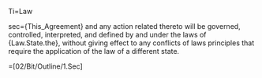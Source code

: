 Ti=Law

sec={This_Agreement} and any action related thereto will be governed, controlled, interpreted, and defined by and under the laws of {Law.State.the}, without giving effect to any conflicts of laws principles that require the application of the law of a different state.

=[02/Bit/Outline/1.Sec]